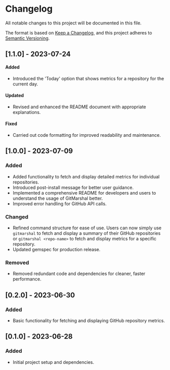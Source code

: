 # Changelog

All notable changes to this project will be documented in this file.

The format is based on [Keep a Changelog](https://keepachangelog.com/en/1.0.0/),
and this project adheres to [Semantic Versioning](https://semver.org/spec/v2.0.0.html).



## [1.1.0] - 2023-07-24
#### Added
- Introduced the 'Today' option that shows metrics for a repository for the current day.

#### Updated
- Revised and enhanced the README document with appropriate explanations.

#### Fixed
- Carried out code formatting for improved readability and maintenance.

## [1.0.0] - 2023-07-09
### Added
- Added functionality to fetch and display detailed metrics for individual repositories.
- Introduced post-install message for better user guidance.
- Implemented a comprehensive README for developers and users to understand the usage of GitMarshal better.
- Improved error handling for GitHub API calls.

### Changed
- Refined command structure for ease of use. Users can now simply use `gitmarshal` to fetch and display a summary of their GitHub repositories or `gitmarshal <repo-name>` to fetch and display metrics for a specific repository.
- Updated gemspec for production release.

### Removed
- Removed redundant code and dependencies for cleaner, faster performance.

## [0.2.0] - 2023-06-30
### Added
- Basic functionality for fetching and displaying GitHub repository metrics.

## [0.1.0] - 2023-06-28
### Added
- Initial project setup and dependencies.

